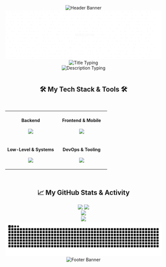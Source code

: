 <!-- 
======================================================================
HEADER: STYLED CAPSULE BANNER
======================================================================
-->
<div align="center">
  <img src="https://capsule-render.vercel.app/api?type=waving&color=0:39FF14,100:00C7FF&height=175§ion=header&text=Hello!%20%20^_~&fontSize=50&fontAlignY=38&animation=fadeIn&fontColor=ffffff" alt="Header Banner"/>
</div>

<!-- 
======================================================================
WELCOME BANNER
======================================================================
-->
<div align="center">
  <img src="https://raw.githubusercontent.com/drewbi/drewbi/master/welcome_banner2.svg" alt="Welcome Banner"/>
</div>

<!-- 
======================================================================
INTRO
======================================================================
-->
<div align="center">
  <img src="https://readme-typing-svg.herokuapp.com?font=Fira+Code&weight=700&size=32&duration=2500&pause=1000&color=39FF14¢er=true&vCenter=true&width=650&lines=%20%20%20%20Backend+Developer%20%20%20%20;Cybersecurity+Enthusiast" alt="Title Typing" />
</div>
<div align="center">
  <img src="https://readme-typing-svg.herokuapp.com?font=JetBrains+Mono&weight=500&size=20&duration=3000&pause=800&color=00C7FF¢er=true&vCenter=true&width=900&height=100&lines=Building+with%3A+Python,+Django,+C%23,+.NET;Exploring%3A+Windows+Internals+%26+Web+Bug+Bounties;Passionate+about+Secure+Architecture" alt="Description Typing" />
</div>
<br>

<!-- 
======================================================================
TECH STACK SECTION 
======================================================================
-->
<h2 align="center">🛠️ My Tech Stack & Tools 🛠️</h2>
<br>
<table align="center" width="80%">
  <!-- Row 1 -->
  <tr>
    <td width="50%" valign="top" align="center">
      <h4><strong>Backend</strong></h4>
      <p>
        <a href="https://skillicons.dev">
          <img src="https://skillicons.dev/icons?i=python,django,cs,dotnet" />
        </a>
      </p>
    </td>
    <td width="50%" valign="top" align="center">
      <h4><strong>Frontend & Mobile</strong></h4>
      <p>
        <a href="https://skillicons.dev">
          <img src="https://skillicons.dev/icons?i=js,html,css,maui" />
        </a>
      </p>
    </td>
  </tr>
  <!-- Row 2 -->
  <tr>
    <td width="50%" valign="top" align="center">
      <h4><strong>Low-Level & Systems</strong></h4>
      <p>
        <a href="https://skillicons.dev">
          <img src="https://skillicons.dev/icons?i=cpp,linux" />
        </a>
      </p>
    </td>
    <td width="50%" valign="top" align="center">
      <h4><strong>DevOps & Tooling</strong></h4>
      <p>
        <a href="https://skillicons.dev">
          <img src="https://skillicons.dev/icons?i=git,docker" />
        </a>
      </p>
    </td>
  </tr>
</table>
<br>

<!-- 
======================================================================
GITHUB STATS SECTION 
======================================================================
-->
<h2 align="center">📈 My GitHub Stats & Activity</h2>

<div align="center">
  <!-- GitHub Stats Card (FIXED URL) -->
  <img height="180em" src="https://github-readme-stats.vercel.app/api?username=hosseinghDev&show_icons=true&hide_border=true&bg_color=0D1117&title_color=39FF14&icon_color=00C7FF&text_color=E6E6E6"/>
  <!-- Top Languages Card -->
  <img height="180em" src="https://github-readme-stats.vercel.app/api/top-langs/?username=hosseinghDev&layout=compact&langs_count=8&hide_border=true&bg_color=0D1117&title_color=39FF14&text_color=E6E6E6"/>
</div>

<div align="center">
  <!-- GitHub Streak Stats -->
  <img src="https://github-readme-streak-stats.herokuapp.com/?user=hosseinghDev&theme=black-ice&hide_border=true&background=0D1117&stroke=39FF14&ring=00C7FF&fire=39FF14"/>
</div>

<div align="center">
  <!-- GitHub Activity Graph -->
  <img src="https://github-readme-activity-graph.vercel.app/graph?username=hosseinghDev&bg_color=0D1117&color=39FF14&line=00C7FF&point=E6E6E6&area=true&hide_border=true"/>
</div>

<!-- 
======================================================================
SNAKE ANIMATION
======================================================================
-->
<div align="center">
  <img src="https://raw.githubusercontent.com/hosseinghDev/hosseinghDev/output/github-snake.svg" alt="Snake animation" />
</div>

<!-- 
======================================================================
FOOTER: MR. ROBOT THEME (FIXED)
======================================================================
-->
<div align="center">
  <img src="https://capsule-render.vercel.app/api?type=waving&color=0:39FF14,100:00C7FF&height=150§ion=footer&text=Every%20keystroke%20is%20a%20choice...%20The%20world%20is%20just%20a%20script%20you%20can%20rewrite.%20%F0%9F%A4%96&fontSize=18&fontAlignY=45&animation=fadeIn&fontColor=ffffff" alt="Footer Banner"/>
</div>

